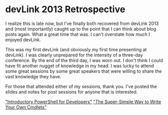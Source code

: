 # devLink 2013 Retrospective

I realize this is late now, but I've finally both recovered from devLink 2013 and (most importantly) caught up to the point that I can think about blog posts again. What a great time that was. I can't overstate how much I enjoyed devLink.

This was my first devLink (and obviously my first time presenting at devLink). I was clearly unprepared for the intensity of a three-day conference. By the end of the third day, I was worn out. I don't think I could have fit another nugget of knowledge in my head. I was lucky to attend some great sessions by some great speakers that were willing to share the vast knowledge they have.

For those that attended either of my sessions, thank you. I've posted the slides and notes for post sessions for anyone that is interested.

["Introductory PowerShell for Developers"](https://github.com/nathanhoneycutt/Presentations/raw/master/Introductory%20PowerShell%20for%20Developers.pptx)
["The Super-Simple Way to Write Your Own Cmdlets"](https://github.com/nathanhoneycutt/Presentations/raw/master/The%20Super-Simple%20Way%20to%20Write%20Your%20Own%20Cmdlets.pptx)
